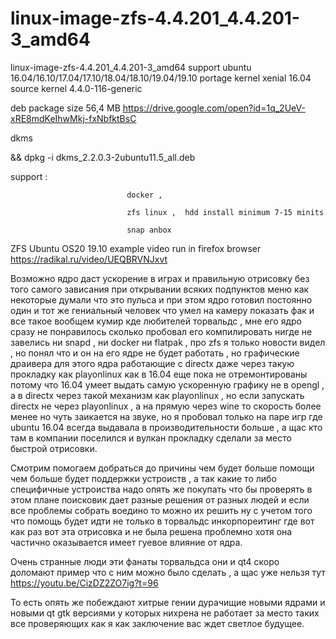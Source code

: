 # linux-image-zfs-4.4.201_4.4.201-3_amd64
linux-image-zfs-4.4.201_4.4.201-3_amd64 support ubuntu 16.04/16.10/17.04/17.10/18.04/18.10/19.04/19.10 portage  kernel xenial 16.04 source kernel  4.4.0-116-generic

deb package size 56,4 MB https://drive.google.com/open?id=1q_2UeV-xRE8mdKeIhwMkj-fxNbfktBsC

dkms 

&& dpkg -i dkms_2.2.0.3-2ubuntu11.5_all.deb


support :

                              docker , 

                              zfs linux ,  hdd install minimum 7-15 minits

                              snap anbox

ZFS Ubuntu OS20 19.10 example video run in firefox browser https://radikal.ru/video/UEQBRVNJxvt

Возможно ядро даст ускорение в играх и правильную отрисовку без того самого зависания при открывании всяких подпунктов меню  как некоторые думали что это пульса и при этом ядро готовил постоянно один и тот же гениальный человек что умел на камеру показать фак и все такое вообщем кумир кде любителей торвальдс , мне его ядро сразу не понравилось сколько пробовал его компилировать нигде не завелись ни snapd , ни docker ни flatpak , про zfs я только новости видел , но понял что и он на его ядре не будет работать , но графические драивера для этого ядра работающие с directx даже через такую прокладку как playonlinux как в 16.04 еще пока не отремонтированы потому что 16.04 умеет выдать самую ускоренную графику не в opengl , а в directx через такой механизм как playonlinux , но если запускать directx не через playonlinux , а на прямую через wine то скорость более менее но чуть заикается на звуке, но я пробовал только на паре игр где ubuntu 16.04 всегда выдавала в производительности больше , а щас кто там в компании поселился и вулкан прокладку сделали за место быстрой отрисовки.

Смотрим помогаем добраться до причины чем будет больше помощи чем больше будет поддержки устроиств , а так какие то либо специфичные устроиства надо опять же покупать что бы проверять в этом плане поисковик дает разные решения от разных людей и если все проблемы собрать воедино то можно их решить ну с учетом того что помощь будет идти не только в торвальдс инкорпореитинг где вот как раз вот эта отрисовка и не была решена проблемно хотя она частично оказывается имеет гуевое влияние от ядра.

Очень странные люди эти фанаты торвальдса они и qt4 скоро доломают пример что с ним можно было сделать , а щас уже нельзя тут https://youtu.be/CizDZ2ZO7ig?t=96

То есть опять же побеждают хитрые гении дурачищие новыми ядрами и новыми qt gtk версиями у которых нихрена не работает за место таких все проверяющих как я как заключение вас ждет светлое будущее.
